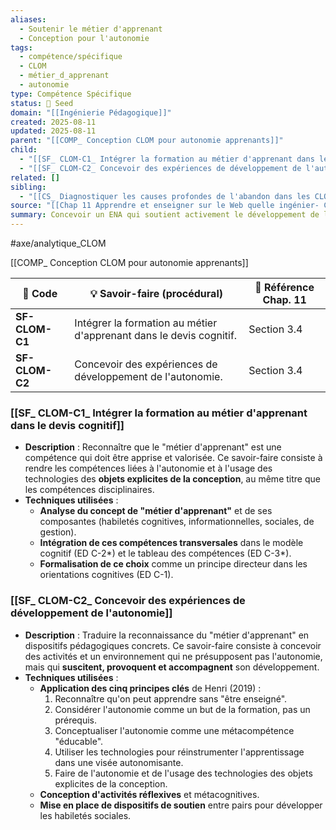 ```yaml
---
aliases:
  - Soutenir le métier d'apprenant
  - Conception pour l'autonomie
tags:
  - compétence/spécifique
  - CLOM
  - métier_d_apprenant
  - autonomie
type: Compétence Spécifique
status: 🌱 Seed
domain: "[[Ingénierie Pédagogique]]"
created: 2025-08-11
updated: 2025-08-11
parent: "[[COMP_ Conception CLOM pour autonomie apprenants]]"
child:
  - "[[SF_ CLOM-C1_ Intégrer la formation au métier d'apprenant dans le devis cognitif]]"
  - "[[SF_ CLOM-C2_ Concevoir des expériences de développement de l'autonomie]]"
related: []
sibling:
  - "[[CS_ Diagnostiquer les causes profondes de l'abandon dans les CLOM]]"
source: "[[Chap 11 Apprendre et enseigner sur le Web quelle ingénier- CLOM.pdf]]"
summary: Concevoir un ENA qui soutient activement le développement de l'autonomie et de la maîtrise technologique en reconnaissant que 'être apprenant' est un métier qui s'apprend.
---
```


#axe/analytique_CLOM

[[COMP_ Conception CLOM pour autonomie apprenants]]

| 🔢 Code | 💡 Savoir-faire (procédural) | 📘 Référence Chap. 11 |
| --- | --- | --- |
| **SF-CLOM-C1** | Intégrer la formation au métier d'apprenant dans le devis cognitif. | Section 3.4 |
| **SF-CLOM-C2** | Concevoir des expériences de développement de l'autonomie. | Section 3.4 |

### [[SF_ CLOM-C1_ Intégrer la formation au métier d'apprenant dans le devis cognitif]]

- **Description** :
  Reconnaître que le "métier d'apprenant" est une compétence qui doit être apprise et valorisée. Ce savoir-faire consiste à rendre les compétences liées à l'autonomie et à l'usage des technologies des **objets explicites de la conception**, au même titre que les compétences disciplinaires.
- **Techniques utilisées** :
  - **Analyse du concept de "métier d'apprenant"** et de ses composantes (habiletés cognitives, informationnelles, sociales, de gestion).
  - **Intégration de ces compétences transversales** dans le modèle cognitif (ED C-2*) et le tableau des compétences (ED C-3*).
  - **Formalisation de ce choix** comme un principe directeur dans les orientations cognitives (ED C-1).

### [[SF_ CLOM-C2_ Concevoir des expériences de développement de l'autonomie]] 

- **Description** :
  Traduire la reconnaissance du "métier d'apprenant" en dispositifs pédagogiques concrets. Ce savoir-faire consiste à concevoir des activités et un environnement qui ne présupposent pas l'autonomie, mais qui **suscitent, provoquent et accompagnent** son développement.
- **Techniques utilisées** :
  - **Application des cinq principes clés** de Henri (2019) :
    1. Reconnaître qu'on peut apprendre sans "être enseigné".
    2. Considérer l'autonomie comme un but de la formation, pas un prérequis.
    3. Conceptualiser l'autonomie comme une métacompétence "éducable".
    4. Utiliser les technologies pour réinstrumenter l'apprentissage dans une visée autonomisante.
    5. Faire de l'autonomie et de l'usage des technologies des objets explicites de la conception.
  - **Conception d'activités réflexives** et métacognitives.
  - **Mise en place de dispositifs de soutien** entre pairs pour développer les habiletés sociales.